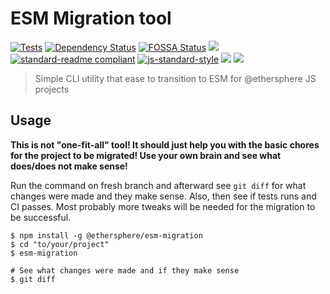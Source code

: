 # ESM Migration tool

[![Tests](https://github.com/ethersphere/esm-migration/actions/workflows/tests.yaml/badge.svg)](https://github.com/ethersphere/esm-migration/actions/workflows/tests.yaml)
[![Dependency Status](https://david-dm.org/ethersphere/esm-migration.svg?style=flat-square)](https://david-dm.org/ethersphere/esm-migration)
[![FOSSA Status](https://app.fossa.com/api/projects/git%2Bgithub.com%2Fethersphere%2Fesm-migration.svg?type=shield)](https://app.fossa.com/projects/git%2Bgithub.com%2Fethersphere%2Fesm-migration?ref=badge_shield)
[![](https://img.shields.io/badge/made%20by-Swarm-blue.svg?style=flat-square)](https://swarm.ethereum.org/)
[![standard-readme compliant](https://img.shields.io/badge/standard--readme-OK-brightgreen.svg?style=flat-square)](https://github.com/RichardLitt/standard-readme)
[![js-standard-style](https://img.shields.io/badge/code%20style-standard-brightgreen.svg?style=flat-square)](https://github.com/feross/standard)
![](https://img.shields.io/badge/npm-%3E%3D6.0.0-orange.svg?style=flat-square)
![](https://img.shields.io/badge/Node.js-%3E%3D12.0.0-orange.svg?style=flat-square)

> Simple CLI utility that ease to transition to ESM for @ethersphere JS projects

## Usage

**This is not "one-fit-all" tool! It should just help you with the basic chores for the project to be migrated! Use your own brain and see what does/does not make sense!**

Run the command on fresh branch and afterward see `git diff` for what changes were made and they make sense. Also, then see if tests runs and CI passes.
Most probably more tweaks will be needed for the migration to be successful.


```shell
$ npm install -g @ethersphere/esm-migration
$ cd "to/your/project"
$ esm-migration

# See what changes were made and if they make sense
$ git diff
```
